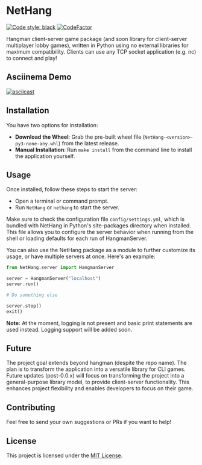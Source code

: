 # NetHang

[![Code style: black](https://img.shields.io/badge/code%20style-black-000000.svg)](https://github.com/psf/black)
[![CodeFactor](https://www.codefactor.io/repository/github/magnetrwn/NetHang/badge)](https://www.codefactor.io/repository/github/magnetrwn/NetHang)

Hangman client-server game package (and soon library for client-server multiplayer lobby games), written in Python using no external libraries for maximum compatibility. Clients can use any TCP socket application (e.g. nc) to connect and play!

## Asciinema Demo

[![asciicast](https://asciinema.org/a/593263.svg)](https://asciinema.org/a/593263)

## Installation

You have two options for installation:

+ **Download the Wheel**: Grab the pre-built wheel file (`NetHang-<version>-py3-none-any.whl`) from the latest release.
+ **Manual Installation**: Run `make install` from the command line to install the application yourself.

## Usage

Once installed, follow these steps to start the server:

+ Open a terminal or command prompt.
+ Run `NetHang` or `nethang` to start the server.

Make sure to check the configuration file `config/settings.yml`, which is bundled with NetHang in Python's site-packages directory when installed. This file allows you to configure the server behavior when running from the shell or loading defaults for each run of HangmanServer.

You can also use the NetHang package as a module to further customize its usage, or have multiple servers at once. Here's an example:

```python
from NetHang.server import HangmanServer

server = HangmanServer("localhost")
server.run()

# Do something else

server.stop()
exit()
```

**Note:** At the moment, logging is not present and basic print statements are used instead. Logging support will be added soon.

## Future

The project goal extends beyond hangman (despite the repo name). The plan is to transform the application into a versatile library for CLI games. Future updates (post-0.0.x) will focus on transforming the project into a general-purpose library model, to provide client-server functionality. This enhances project flexibility and enables developers to focus on their game.

## Contributing

Feel free to send your own suggestions or PRs if you want to help!

## License

This project is licensed under the [MIT License](LICENSE).
